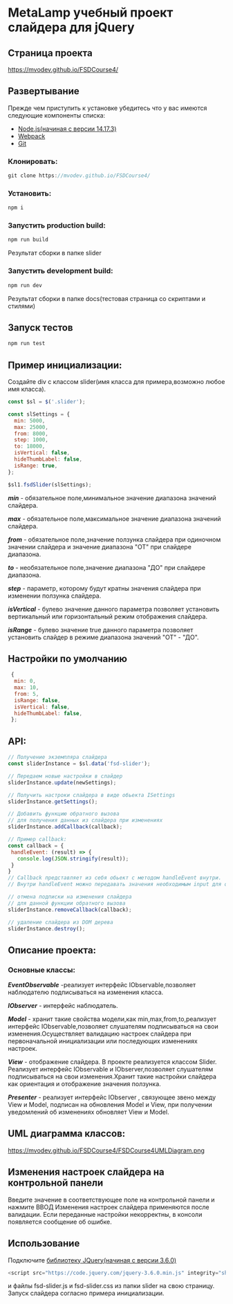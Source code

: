 # MetaLamp учебный проект слайдера для jQuery
## Страница проекта
https://mvodev.github.io/FSDCourse4/
## Развертывание
Прежде чем приступить к установке убедитесь что у вас имеются следующие компоненты списка:

+ [Node.js(начиная с версии 14.17.3)](https://nodejs.org/en/)
+ [Webpack](https://webpack.js.org/)
+ [Git](https://git-scm.com/)

### Клонировать:  
```javascript
git clone https://mvodev.github.io/FSDCourse4/
```  
### Установить:  
```javascript
npm i
```  
### Запустить production build:
```javascript
npm run build
```  
Результат сборки в папке slider   
### Запустить development build:    
```javascript
npm run dev
```   
Результат сборки в папке docs(тестовая страница со скриптами и стилями)  
## Запуск тестов
```javascript
npm run test
```
## Пример инициализации:
Создайте div с классом slider(имя класса для примера,возможно любое имя класса).
```javascript
const $sl = $('.slider');

const slSettings = {
  min: 5000,
  max: 25000,
  from: 8000,
  step: 1000,
  to: 18000,
  isVertical: false,
  hideThumbLabel: false,
  isRange: true,
};

$sl1.fsdSlider(slSettings);
```
***min*** - обязательное поле,минимальное значение диапазона значений слайдера.

***max*** - обязательное поле,максимальное значение диапазона значений слайдера.

***from*** - обязательное поле,значение ползунка слайдера при одиночном значении слайдера
и значение диапазона "ОТ" при слайдере диапазона.

***to*** - необязательное поле,значение диапазона "ДО" при слайдере диапазона.

***step*** - параметр, которому будут кратны значения слайдера при изменении ползунка слайдера.

***isVertical*** - булево значение данного параметра позволяет установить вертикальный или горизонтальный режим отображения слайдера.

***isRange*** - булево значение true данного параметра позволяет установить слайдер в режиме диапазона значений "ОТ" - "ДО".

## Настройки по умолчанию
```javascript
 {
  min: 0,
  max: 10,
  from: 5,
  isRange: false,
  isVertical: false,
  hideThumbLabel: false,
 };
 ```
 ## API:
 ```javascript
 // Получение экземпляра слайдера
 const sliderInstance = $sl.data('fsd-slider');

 // Передаем новые настройки в слайдер
 sliderInstance.update(newSettings);

 // Получить настроки слайдера в виде обьекта ISettings
 sliderInstance.getSettings();

 // Добавить функцию обратного вызова
 // для получения данных из слайдера при изменениях
 sliderInstance.addCallback(callback);

 // Пример callback:
 const callback = {
  handleEvent: (result) => {
    console.log(JSON.stringify(result));
  }
 }
 // Callback представляет из себя обьект с методом handleEvent внутри.
 // Внутри handleEvent можно передавать значения необходимым input для отображения.

 // отмена подписки на изменения слайдера
 // для данной функции обратного вызова
 sliderInstance.removeCallback(callback);

 // удаление слайдера из DOM дерева
 sliderInstance.destroy();

 ```
## Описание проекта:
### Основные классы:
 ***EventObservable*** -реализует интерфейс IObservable,позволяет наблюдателю 
 подписываться на изменения класса.

 ***IObserver*** - интерфейс наблюдатель.

 ***Model*** - хранит такие свойства модели,как min,max,from,to,реализует интерфейс IObservable,позволяет слушателям подписываться на свои изменения.Осуществляет валидацию настроек слайдера при первоначальной инициализации или последующих изменениях настроек.

 ***View*** - отображение слайдера. В проекте реализуется классом Slider. Реализует интерфейс IObservable и IObserver,позволяет слушателям подписываться на свои изменения.Хранит такие настройки слайдера как ориентация и отображение значения ползунка.

 ***Presenter*** - реализует интерфейс IObserver , связующее звено между View и Model, подписан на обновления Model и View, при получении уведомлений об изменениях обновляет View и Model.

 ## UML диаграмма классов:
 https://mvodev.github.io/FSDCourse4/FSDCourse4UMLDiagram.png

 ## Изменения настроек слайдера на контрольной панели
 Введите значение в соответствующее поле на контрольной панели и нажмите ВВОД 
 Изменения настроек слайдера применяются после валидации. Если переданные настройки некорректны, в консоли появляется сообщение об ошибке.

 ## Использование
 Подключите [библиотеку JQuery(начиная с версии 3.6.0)](https://code.jquery.com/)
```javascript
<script src="https://code.jquery.com/jquery-3.6.0.min.js" integrity="sha256-/xUj+3OJU5yExlq6GSYGSHk7tPXikynS7ogEvDej/m4=" crossorigin="anonymous"></script>
```
 и файлы fsd-slider.js и fsd-slider.css из папки slider на свою страницу.
 Запуск слайдера согласно примера инициализации.